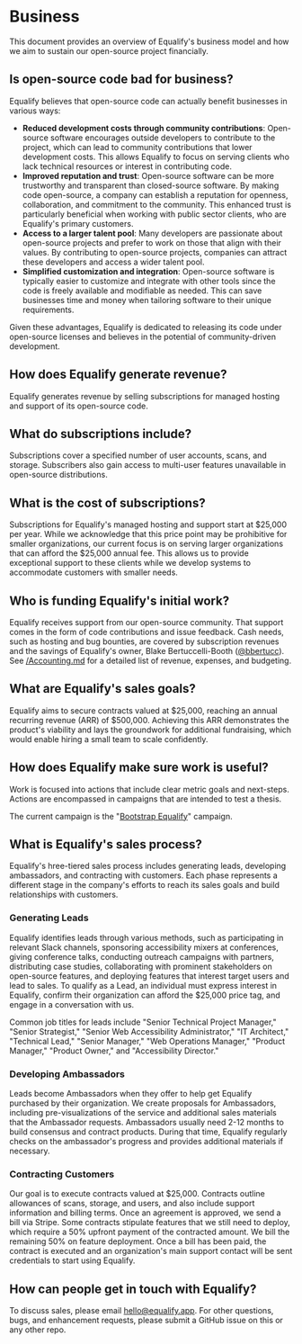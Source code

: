 # Business

This document provides an overview of Equalify's business model and how we aim to sustain our open-source project financially.

## Is open-source code bad for business?

Equalify believes that open-source code can actually benefit businesses in various ways:

- **Reduced development costs through community contributions**: Open-source software encourages outside developers to contribute to the project, which can lead to community contributions that lower development costs. This allows Equalify to focus on serving clients who lack technical resources or interest in contributing code.
- **Improved reputation and trust**: Open-source software can be more trustworthy and transparent than closed-source software. By making code open-source, a company can establish a reputation for openness, collaboration, and commitment to the community. This enhanced trust is particularly beneficial when working with public sector clients, who are Equalify's primary customers.
- **Access to a larger talent pool**: Many developers are passionate about open-source projects and prefer to work on those that align with their values. By contributing to open-source projects, companies can attract these developers and access a wider talent pool.
- **Simplified customization and integration**: Open-source software is typically easier to customize and integrate with other tools since the code is freely available and modifiable as needed. This can save businesses time and money when tailoring software to their unique requirements.

Given these advantages, Equalify is dedicated to releasing its code under open-source licenses and believes in the potential of community-driven development.

## How does Equalify generate revenue?

Equalify generates revenue by selling subscriptions for managed hosting and support of its open-source code.

## What do subscriptions include?

Subscriptions cover a specified number of user accounts, scans, and storage. Subscribers also gain access to multi-user features unavailable in open-source distributions.

## What is the cost of subscriptions?

Subscriptions for Equalify's managed hosting and support start at $25,000 per year. While we acknowledge that this price point may be prohibitive for smaller organizations, our current focus is on serving larger organizations that can afford the $25,000 annual fee. This allows us to provide exceptional support to these clients while we develop systems to accommodate customers with smaller needs.

## Who is funding Equalify's initial work?
Equalify receives support from our open-source community. That support comes in the form of code contributions and issue feedback. Cash needs, such as hosting and bug bounties, are covered by subscription revenues and the savings of Equalify's owner, Blake Bertuccelli-Booth ([@bbertucc](https://github.com/bbertucc)). See [/Accounting.md](/Accounting.md) for a detailed list of revenue, expenses, and budgeting.

## What are Equalify's sales goals?
Equalify aims to secure contracts valued at $25,000, reaching an annual recurring revenue (ARR) of $500,000. Achieving this ARR demonstrates the product's viability and lays the groundwork for additional fundraising, which would enable hiring a small team to scale confidently.

## How does Equalify make sure work is useful?
Work is focused into actions that include clear metric goals and next-steps. Actions are encompassed in campaigns that are intended to test a thesis. 

The current campaign is the "[Bootstrap Equalify](/BootstrapEqualify.md)" campaign.

## What is Equalify's sales process?

Equalify's hree-tiered sales process includes generating leads, developing ambassadors, and contracting with customers. Each phase represents a different stage in the company's efforts to reach its sales goals and build relationships with customers.

### Generating Leads
Equalify identifies leads through various methods, such as participating in relevant Slack channels, sponsoring accessibility mixers at conferences, giving conference talks, conducting outreach campaigns with partners, distributing case studies, collaborating with prominent stakeholders on open-source features, and deploying features that interest target users and lead to sales. To qualify as a Lead, an individual must express interest in Equalify, confirm their organization can afford the $25,000 price tag, and engage in a conversation with us.

Common job titles for leads include "Senior Technical Project Manager," "Senior Strategist," "Senior Web Accessibility Administrator," "IT Architect," "Technical Lead," "Senior Manager," "Web Operations Manager," "Product Manager," "Product Owner," and "Accessibility Director."

### Developing Ambassadors
Leads become Ambassadors when they offer to help get Equalify purchased by their organization. We create proposals for Ambassadors, including pre-visualizations of the service and additional sales materials that the Ambassador requests. Ambassadors usually need 2-12 months to build consensus and contract products. During that time, Equalify regularly checks on the ambassador's progress and provides additional materials if necessary.

### Contracting Customers
Our goal is to execute contracts valued at $25,000. Contracts outline allowances of scans, storage, and users, and also include support information and billing terms. Once an agreement is approved, we send a bill via Stripe. Some contracts stipulate features that we still need to deploy, which require a 50% upfront payment of the contracted amount. We bill the remaining 50% on feature deployment. Once a bill has been paid, the contract is executed and an organization's main support contact will be sent credentials to start using Equalify.

## How can people get in touch with Equalify?
To discuss sales, please email [hello@equalify.app](mailto:hello@equalify.app). For other questions, bugs, and enhancement requests, please submit a GitHub issue on this or any other repo.
